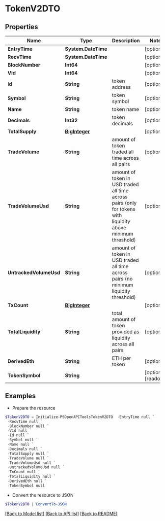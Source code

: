 # TokenV2DTO
## Properties

Name | Type | Description | Notes
------------ | ------------- | ------------- | -------------
**EntryTime** | **System.DateTime** |  | [optional] 
**RecvTime** | **System.DateTime** |  | [optional] 
**BlockNumber** | **Int64** |  | [optional] 
**Vid** | **Int64** |  | [optional] 
**Id** | **String** | token address | [optional] 
**Symbol** | **String** | token symbol | [optional] 
**Name** | **String** | token name | [optional] 
**Decimals** | **Int32** | token decimals | [optional] 
**TotalSupply** | [**BigInteger**](BigInteger.md) |  | [optional] 
**TradeVolume** | **String** | amount of token traded all time across all pairs | [optional] 
**TradeVolumeUsd** | **String** | amount of token in USD traded all time across pairs (only for tokens with liquidity above minimum threshold) | [optional] 
**UntrackedVolumeUsd** | **String** | amount of token in USD traded all time across pairs (no minimum liquidity threshold) | [optional] 
**TxCount** | [**BigInteger**](BigInteger.md) |  | [optional] 
**TotalLiquidity** | **String** | total amount of token provided as liquidity across all pairs | [optional] 
**DerivedEth** | **String** | ETH per token | [optional] 
**TokenSymbol** | **String** |  | [optional] [readonly] 

## Examples

- Prepare the resource
```powershell
$TokenV2DTO = Initialize-PSOpenAPIToolsTokenV2DTO  -EntryTime null `
 -RecvTime null `
 -BlockNumber null `
 -Vid null `
 -Id null `
 -Symbol null `
 -Name null `
 -Decimals null `
 -TotalSupply null `
 -TradeVolume null `
 -TradeVolumeUsd null `
 -UntrackedVolumeUsd null `
 -TxCount null `
 -TotalLiquidity null `
 -DerivedEth null `
 -TokenSymbol null
```

- Convert the resource to JSON
```powershell
$TokenV2DTO | ConvertTo-JSON
```

[[Back to Model list]](../README.md#documentation-for-models) [[Back to API list]](../README.md#documentation-for-api-endpoints) [[Back to README]](../README.md)

